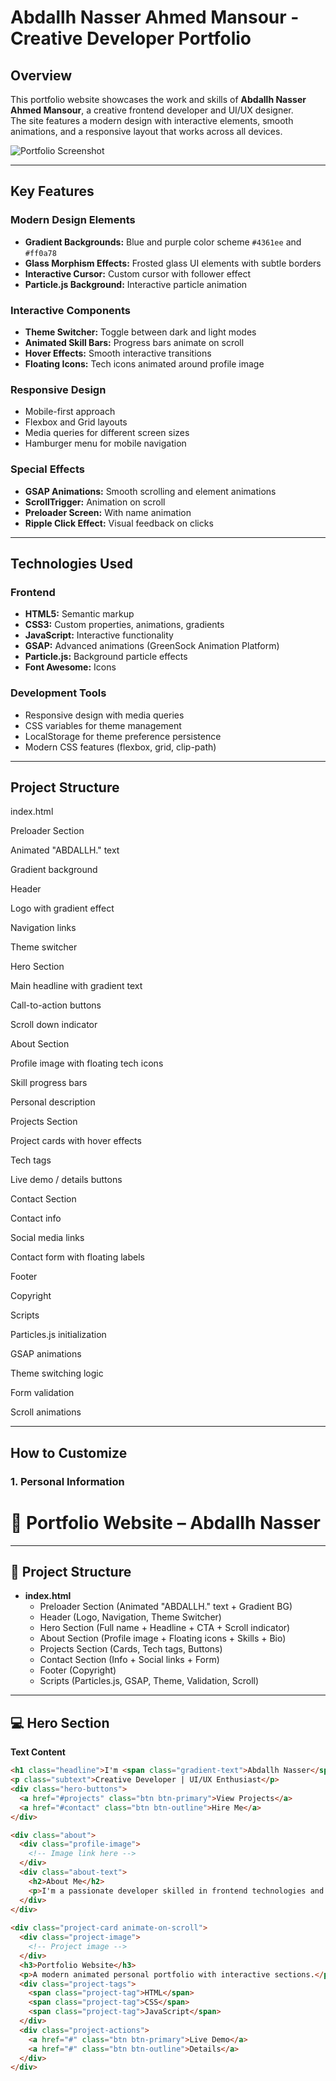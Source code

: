 # Abdallh Nasser Ahmed Mansour - Creative Developer Portfolio

## Overview
This portfolio website showcases the work and skills of **Abdallh Nasser Ahmed Mansour**, a creative frontend developer and UI/UX designer.  
The site features a modern design with interactive elements, smooth animations, and a responsive layout that works across all devices.

![Portfolio Screenshot](https://i.postimg.cc/bwfWprzR/file-000000006d9c620aa3de6c8a7dbb2162.png)

---

## Key Features

### Modern Design Elements
- **Gradient Backgrounds:** Blue and purple color scheme `#4361ee` and `#ff0a78`
- **Glass Morphism Effects:** Frosted glass UI elements with subtle borders
- **Interactive Cursor:** Custom cursor with follower effect
- **Particle.js Background:** Interactive particle animation

### Interactive Components
- **Theme Switcher:** Toggle between dark and light modes
- **Animated Skill Bars:** Progress bars animate on scroll
- **Hover Effects:** Smooth interactive transitions
- **Floating Icons:** Tech icons animated around profile image

### Responsive Design
- Mobile-first approach
- Flexbox and Grid layouts
- Media queries for different screen sizes
- Hamburger menu for mobile navigation

### Special Effects
- **GSAP Animations:** Smooth scrolling and element animations
- **ScrollTrigger:** Animation on scroll
- **Preloader Screen:** With name animation
- **Ripple Click Effect:** Visual feedback on clicks

---

## Technologies Used

### Frontend
- **HTML5:** Semantic markup  
- **CSS3:** Custom properties, animations, gradients  
- **JavaScript:** Interactive functionality  
- **GSAP:** Advanced animations (GreenSock Animation Platform)  
- **Particle.js:** Background particle effects  
- **Font Awesome:** Icons  

### Development Tools
- Responsive design with media queries  
- CSS variables for theme management  
- LocalStorage for theme preference persistence  
- Modern CSS features (flexbox, grid, clip-path)  

---

## Project Structure

index.html

Preloader Section

Animated "ABDALLH." text

Gradient background


Header

Logo with gradient effect

Navigation links

Theme switcher


Hero Section

Main headline with gradient text

Call-to-action buttons

Scroll down indicator


About Section

Profile image with floating tech icons

Skill progress bars

Personal description


Projects Section

Project cards with hover effects

Tech tags

Live demo / details buttons


Contact Section

Contact info

Social media links

Contact form with floating labels


Footer

Copyright


Scripts

Particles.js initialization

GSAP animations

Theme switching logic

Form validation

Scroll animations

---

## How to Customize

### 1. Personal Information
# 🚀 Portfolio Website – Abdallh Nasser

---

## 🎨 Project Structure

- **index.html**
  - Preloader Section (Animated "ABDALLH." text + Gradient BG)  
  - Header (Logo, Navigation, Theme Switcher)  
  - Hero Section (Full name + Headline + CTA + Scroll indicator)  
  - About Section (Profile image + Floating icons + Skills + Bio)  
  - Projects Section (Cards, Tech tags, Buttons)  
  - Contact Section (Info + Social links + Form)  
  - Footer (Copyright)  
  - Scripts (Particles.js, GSAP, Theme, Validation, Scroll)

---

## 💻 Hero Section
**Text Content**
```html
<h1 class="headline">I'm <span class="gradient-text">Abdallh Nasser</span></h1>
<p class="subtext">Creative Developer | UI/UX Enthusiast</p>
<div class="hero-buttons">
  <a href="#projects" class="btn btn-primary">View Projects</a>
  <a href="#contact" class="btn btn-outline">Hire Me</a>
</div>

<div class="about">
  <div class="profile-image">
    <!-- Image link here -->
  </div>
  <div class="about-text">
    <h2>About Me</h2>
    <p>I'm a passionate developer skilled in frontend technologies and design, creating interactive digital experiences that inspire.</p>
  </div>
</div>
  
<div class="project-card animate-on-scroll">
  <div class="project-image">
    <!-- Project image -->
  </div>
  <h3>Portfolio Website</h3>
  <p>A modern animated personal portfolio with interactive sections.</p>
  <div class="project-tags">
    <span class="project-tag">HTML</span>
    <span class="project-tag">CSS</span>
    <span class="project-tag">JavaScript</span>
  </div>
  <div class="project-actions">
    <a href="#" class="btn btn-primary">Live Demo</a>
    <a href="#" class="btn btn-outline">Details</a>
  </div>
</div>